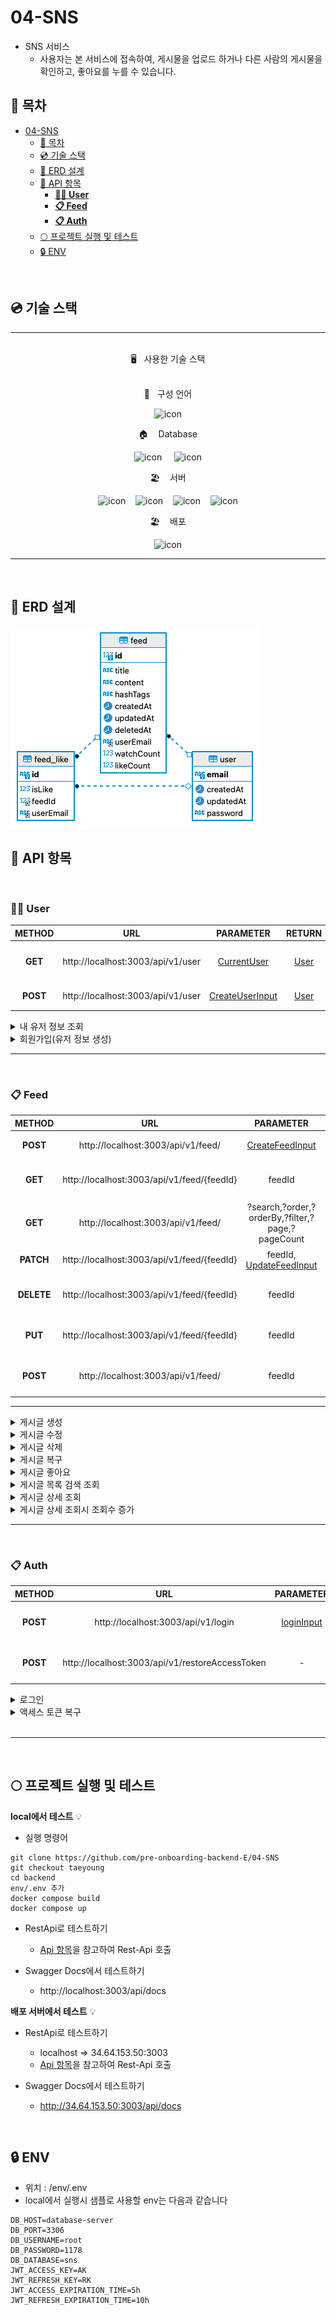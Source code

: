 # 04-SNS

- SNS 서비스
  - 사용자는 본 서비스에 접속하여, 게시물을 업로드 하거나 다른 사람의 게시물을 확인하고, 좋아요를 누를 수 있습니다.

## 🔖 목차

- [04-SNS](#04-sns)
  - [🔖 목차](#-목차)
  - [💿 기술 스택](#-기술-스택)
  - [💾 ERD 설계](#-erd-설계)
  - [🚀 API 항목](#-api-항목)
    - [**🚶🏻 User**](#-user)
    - [**📋 Feed**](#-feed)
    - [**📋 Auth**](#-auth)
  - [🌕 프로젝트 실행 및 테스트](#-프로젝트-실행-및-테스트)
  - [🔒 ENV](#-env)

<br />

## 💿 기술 스택

---

<br>
<div align='center'> 🖥&nbsp&nbsp&nbsp사용한 기술 스택</div>
<br>
<p align="center">
📑&nbsp&nbsp&nbsp구성 언어
  </p>
<p align="center">
<img alt= "icon" wide="80" height="80" src ="https://techstack-generator.vercel.app/ts-icon.svg">
  </p>
 <p align="center">
🏠&nbsp&nbsp&nbsp Database
  </p>
<p align="center">
<img alt= "icon" wide="65" height="65" src ="https://techstack-generator.vercel.app/mysql-icon.svg">
&nbsp&nbsp&nbsp 
<img alt= "icon" wide="60" height="60" src ="https://velog.velcdn.com/images/sjy0917/post/45b7622b-54df-4f04-bd83-278c33c9bc90/typeorm.png">

  </p>
<p align="center">
🏖&nbsp&nbsp&nbsp 서버
  </p>
<p align="center">
<img alt= "icon" wide="60" height="60" src ="https://symbols.getvecta.com/stencil_89/37_nestjs-icon.a67daec196.svg">
&nbsp&nbsp
<img alt= "icon" wide="65" height="65" src ="https://techstack-generator.vercel.app/restapi-icon.svg">
&nbsp&nbsp
<img alt= "icon" wide="65" height="65" src ="https://techstack-generator.vercel.app/docker-icon.svg">
&nbsp&nbsp
<img alt= "icon" wide="60" height="60" src ="https://upload.wikimedia.org/wikipedia/commons/a/ab/Swagger-logo.png">
</p>

<p align="center">
🏖&nbsp&nbsp&nbsp 배포
  </p>
<p align="center">
<img alt= "icon" wide="60" height="60" src ="https://camo.githubusercontent.com/79864e687ef243c4008d8c7c9ecc7b77548625b867ce08094beee7a417d41585/68747470733a2f2f6c6972702e63646e2d776562736974652e636f6d2f61613065663336392f646d73337265702f6d756c74692f6f70742f676f6f676c652d636c6f75642d69636f6e2d353730772e706e67">
</p>

---

<br>

## 💾 ERD 설계

![](image/ERD.png)

## 🚀 API 항목

<br>

### **🚶🏻 User**

|  METHOD  |                URL                |                             PARAMETER                              |                        RETURN                         |          DESCRIPTION           |
| :------: | :-------------------------------: | :----------------------------------------------------------------: | :---------------------------------------------------: | :----------------------------: |
| **GET**  | http://localhost:3003/api/v1/user |      [CurrentUser](./backend/src/common/auth/currentUser.ts)       | [User](backend/src/apis/user/entities/user.entity.ts) | 자신의 유저 정보를 조회합니다. |
| **POST** | http://localhost:3003/api/v1/user | [CreateUserInput](./backend/src/apis/user/dto/createUser.input.ts) | [User](backend/src/apis/user/entities/user.entity.ts) |       유저를 생성합니다.       |

 <div><details><summary>내 유저 정보 조회</summary>
 <div markdown="1">
 
 </div></details></div>

 <div><details><summary>회원가입(유저 정보 생성)</summary>
 <div markdown="1">
 
![](image/gif/회원가입.gif)
 </div></details></div>

<hr>
<br>

### **📋 Feed**

|   METHOD   |                    URL                     |                                 PARAMETER                                  |                              RETURN                              |          DESCRIPTION           |
| :--------: | :----------------------------------------: | :------------------------------------------------------------------------: | :--------------------------------------------------------------: | :----------------------------: |
|  **POST**  |     http://localhost:3003/api/v1/feed/     |     [CreateFeedInput](./backend/src/apis/feed/dto/createFeed.input.ts)     |     [Feed](./backend/src/apis/feed/entities/feed.entity.ts)      |      게시글을 생성합니다.      |
|  **GET**   | http://localhost:3003/api/v1/feed/{feedId} |                                   feedId                                   |     [Feed](./backend/src/apis/feed/entities/feed.entity.ts)      | 게시글을 단일 상세 조회합니다. |
|  **GET**   |     http://localhost:3003/api/v1/feed/     |              ?search,?order,?orderBy,?filter,?page,?pageCount              | [FetchFeedOutput](backend/src/apis/feed/dto/fetchFeed.output.ts) | 게시글 목록을 검색 조회합니다. |
| **PATCH**  | http://localhost:3003/api/v1/feed/{feedId} | feedId, [UpdateFeedInput](./backend/src/apis/feed/dto/updateFeed.input.ts) |     [Feed](./backend/src/apis/feed/entities/feed.entity.ts)      |      게시글을 수정합니다.      |
| **DELETE** | http://localhost:3003/api/v1/feed/{feedId} |                                   feedId                                   |           String('게시글이 성공적으로 삭제되었습니다')           |      게시글을 삭제합니다.      |
|  **PUT**   | http://localhost:3003/api/v1/feed/{feedId} |                                   feedId                                   |           String('게시글이 성공적으로 복구되었습니다')           |  삭제된 게시글을 복구합니다.   |
|  **POST**  |     http://localhost:3003/api/v1/feed/     |                                   feedId                                   |         String('좋아요 성공),String('좋아요 취소 성공')          |  게시글에 좋아요를 누릅니다.   |

<hr>

 <div><details><summary>게시글 생성</summary>
 <div markdown="1">
 
 ![](image/gif/게시글%20생성.gif) 
 </div></details></div>

 <div><details><summary>게시글 수정</summary>
 <div markdown="1">

![](image/gif/게시글%20수정.gif)

 </div></details></div>

  <div><details><summary>게시글 삭제</summary>
 <div markdown="1">
 
![](image/gif/게시글%20삭제.gif)

 </div></details></div>

   <div><details><summary>게시글 복구</summary>
 <div markdown="1">
 
![](image/gif/게시글%20복구.gif)

  </div></details></div>

<div><details><summary>게시글 좋아요</summary>
 <div markdown="1">
 
![](image/gif/게시글%20좋아요.gif)

 </div></details></div>

 <div><details><summary>게시글 목록 검색 조회</summary>
<div markdown="1">

<div><details><summary>맛집 검색</summary>
<div markdown="1">
 
![](image/gif/맛집%20검색.gif)

</div></details></div>

<div><details><summary>여행 검색</summary>
<div markdown="1">

![](image/gif/여행%20검색.gif)

</div></details></div>

 </div></details></div>

<div><details><summary>게시글 상세 조회</summary>
 <div markdown="1">
 
![](image/gif/게시글%20상세조회1.gif)

 </div></details></div>

 <div><details><summary>게시글 상세 조회시 조회수 증가</summary>
 <div markdown="1">
 
![](image/gif/게시글%20상세조회2.gif)

 </div></details></div>

<hr>
<br>

### **📋 Auth**

|  METHOD  |                       URL                       |                        PARAMETER                         |       RETURN        |   DESCRIPTION    |
| :------: | :---------------------------------------------: | :------------------------------------------------------: | :-----------------: | :--------------: |
| **POST** |       http://localhost:3003/api/v1/login        | [loginInput](./backend/src/apis/auth/dto/login.input.ts) | String(액세스 토큰) |      로그인      |
| **POST** | http://localhost:3003/api/v1/restoreAccessToken |                            -                             | String(액세스 토큰) | 액세스 토큰 복구 |

 <div><details><summary>로그인</summary>
 <div markdown="1">
 
![](image/gif/로그인.gif)

 </div></details></div>

  <div><details><summary>액세스 토큰 복구</summary>
 <div markdown="1">
 
![](image/gif/액세스%20토큰%20복구.gif)

 </div></details></div>

 <br>

---

<br>

## 🌕 프로젝트 실행 및 테스트

**local에서 테스트** 💡

- 실행 명령어

```
git clone https://github.com/pre-onboarding-backend-E/04-SNS
git checkout taeyoung
cd backend
env/.env 추가
docker compose build
docker compose up
```

- RestApi로 테스트하기

  - [Api 항목](#-api-항목)을 참고하여 Rest-Api 호출

- Swagger Docs에서 테스트하기
  - http://localhost:3003/api/docs

**배포 서버에서 테스트** 💡

- RestApi로 테스트하기

  - localhost => 34.64.153.50:3003
  - [Api 항목](#-api-항목)을 참고하여 Rest-Api 호출

- Swagger Docs에서 테스트하기
  - http://34.64.153.50:3003/api/docs

<br>

## 🔒 ENV

- 위치 : /env/.env
- local에서 실행시 샘플로 사용할 env는 다음과 같습니다

```
DB_HOST=database-server
DB_PORT=3306
DB_USERNAME=root
DB_PASSWORD=1178
DB_DATABASE=sns
JWT_ACCESS_KEY=AK
JWT_REFRESH_KEY=RK
JWT_ACCESS_EXPIRATION_TIME=5h
JWT_REFRESH_EXPIRATION_TIME=10h
```
